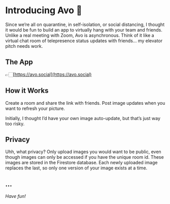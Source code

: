 # Introducing Avo 🥑

Since we’re all on quarantine, in self-isolation, or social distancing, I thought it would be fun to build an app to virtually hang with your team and friends. Unlike a real meeting with Zoom, Avo is asynchronous. Think of it like a virtual chat room of telepresence status updates with friends… my elevator pitch needs work.

## The App

👉🏻[https://avo.social](https://avo.social)

## How it Works

Create a room and share the link with friends. Post image updates when you want to refresh your picture.

Initially, I thought I’d have your own image auto-update, but that’s just way too risky.

## Privacy

Uhh, what privacy? Only upload images you would want to be public, even though images can only be accessed if you have the unique room id. These images are stored in the Firestore database. Each newly uploaded image replaces the last, so only one version of your image exists at a time.

## ...

_Have fun!_
